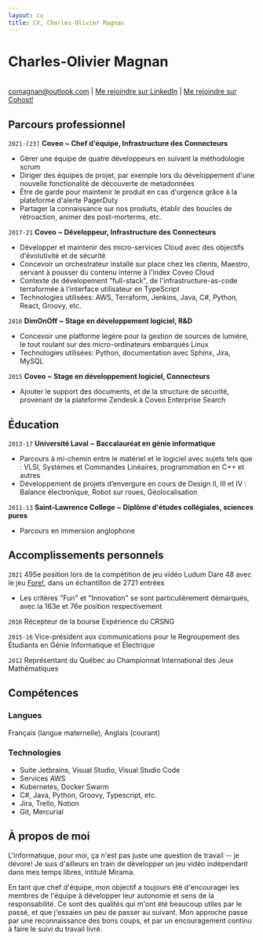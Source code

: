 ```yaml
---
layout: cv
title: CV, Charles-Olivier Magnan
---
```

# Charles-Olivier Magnan
<br>

<div id="webaddress">
<a href="comagnan@outlook.com">comagnan@outlook.com</a>
| <a href="https://ca.linkedin.com/in/charles-olivier-magnan-b89a6183">Me rejoindre sur LinkedIn</a>
| <a href="https://cohost.org/TheBlondeBass">Me rejoindre sur Cohost!</a>
</div>

## Parcours professionnel

`2021-[23]`
__Coveo ~ Chef d'équipe, Infrastructure des Connecteurs__

- Gérer une équipe de quatre développeurs en suivant la méthodologie scrum
- Diriger des équipes de projet, par exemple lors du développement d'une nouvelle fonctionalité de découverte de metadonnées
- Être de garde pour maintenir le produit en cas d'urgence grâce à la plateforme d'alerte PagerDuty
- Partager la connaissance sur nos produits, établir des boucles de rétroaction, animer des post-morterms, etc.

`2017-21`
__Coveo ~ Développeur, Infrastructure des Connecteurs__

- Développer et maintenir des micro-services Cloud avec des objectifs d'évolutivité et de sécurité
- Concevoir un orchestrateur installé sur place chez les clients, Maestro, servant à pousser du contenu interne à l'index Coveo Cloud
- Contexte de dévelopement "full-stack", de l'infrastructure-as-code terraformée à l'interface utilisateur en TypeScript
- Technologies utilisées: AWS, Terraform, Jenkins, Java, C#, Python, React, Groovy, etc.

`2016`
__DimOnOff ~ Stage en développement logiciel, R&D__

- Concevoir une platforme légère pour la gestion de sources de lumière, le tout roulant sur des micro-ordinateurs embarqués Linux
- Technologies utilisées: Python, documentation avec Sphinx, Jira, MySQL

`2015`
__Coveo ~ Stage en développement logiciel, Connecteurs__

- Ajouter le support des documents, et de la structure de sécurité, provenant de la plateforme Zendesk à Coveo Enterprise Search

## Éducation

`2013-17`
__Université Laval ~ Baccalauréat en génie informatique__

- Parcours à mi-chemin entre le matériel et le logiciel avec sujets tels que : VLSI, Systèmes et Commandes Linéaires, programmation en C++ et autres
- Développement de projets d’envergure en cours de Design II, III et IV : Balance électronique, Robot sur roues, Géolocalisation

`2011-13`
__Saint-Lawrence College ~ Diplôme d'études collégiales, sciences pures__

- Parcours en immersion anglophone

## Accomplissements personnels

`2021`
495e position lors de la compétition de jeu vidéo Ludum Dare 48 avec le jeu [Fore!](https://ldjam.com/events/ludum-dare/48/fore), dans un échantillon de 2721 entrées
- Les critères "Fun" et "Innovation" se sont particulièrement démarqués, avec la 163e et 76e position respectivement

`2016`
Récepteur de la bourse Expérience du CRSNG

`2015-16`
Vice-président aux communications pour le Regroupement des Étudiants en Génie Informatique et Électrique

`2012`
Représentant du Québec au Championnat International des Jeux Mathématiques

## Compétences

### Langues

Français (langue maternelle), Anglais (courant)

### Technologies

- Suite Jetbrains, Visual Studio, Visual Studio Code
- Services AWS
- Kubernetes, Docker Swarm
- C#, Java, Python, Groovy, Typescript, etc.
- Jira, Trello, Notion
- Git, Mercurial

## À propos de moi

L'informatique, pour moi, ça n'est pas juste une question de travail -- je dévore! Je suis d'ailleurs en train de développer un jeu vidéo indépendant dans mes temps libres, intitulé Mirama.

En tant que chef d'équipe, mon objectif a toujours été d'encourager les membres de l'équipe à développer leur autonomie et sens de la responsabilité. Ce sont des qualités qui m'ont été beaucoup utiles par le passé, et que j'essaies un peu de passer au suivant. Mon approche passe par une reconnaissance des bons coups, et par un encouragement continu à faire le suivi du travail livré.

<!-- ### Footer

Last updated: July 2023 -->


